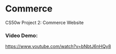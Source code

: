 # Commerce
CS50w Project 2: Commerce Website

### Video Demo:
<https://www.youtube.com/watch?v=bNbtJ6nHQy8>
